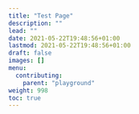 ```yaml
---
title: "Test Page"
description: ""
lead: ""
date: 2021-05-22T19:48:56+01:00
lastmod: 2021-05-22T19:48:56+01:00
draft: false
images: []
menu: 
  contributing:
    parent: "playground"
weight: 998
toc: true
---
```


<div id="topic-widget"></div>
<script>
  window.Tribe('topic', {
    id: 'topic-widget',     
    slug: 'rkvst',
    components: ['breadcrumb', 'sidebar', 'header', 'suggestions', 'input'],
    feedLimit: 5
  })
</script>